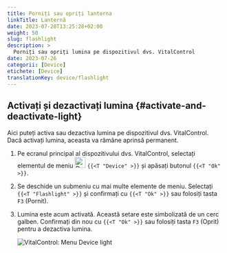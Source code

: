```yaml
---
title: Porniți sau opriți lanterna
linkTitle: Lanternă
date: 2023-07-28T13:25:28+02:00
weight: 50
slug: flashlight
description: >
  Porniți sau opriți lumina pe dispozitivul dvs. VitalControl
date: 2023-07-26
categorii: [Device]
etichete: [Device]
translationKey: device/flashlight
---
```

## Activați și dezactivați lumina {#activate-and-deactivate-light}

Aici puteți activa sau dezactiva lumina pe dispozitivul dvs. VitalControl. Dacă activați lumina, aceasta va rămâne aprinsă permanent.

1. Pe ecranul principal al dispozitivului dvs. VitalControl, selectați elementul de meniu <img src="/icons/device.svg" width="25" align="bottom" alt="Device" /> `{{<T "Device" >}}` și apăsați butonul `{{<T "Ok" >}}`.

2. Se deschide un submeniu cu mai multe elemente de meniu. Selectați `{{<T "Flashlight" >}}` și confirmați cu `{{<T "Ok" >}}` sau folosiți tasta `F3` (Pornit).

3. Lumina este acum activată. Această setare este simbolizată de un cerc galben. Confirmați din nou cu `{{<T "Ok" >}}` sau folosiți tasta `F3` (Oprit) pentru a dezactiva lumina.

   ![VitalControl: Menu Device light](../images/light.png "Activați și dezactivați lumina")

